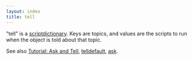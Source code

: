 ```yaml
---
layout: index
title: tell
---
```


"tell" is a [scriptdictionary](../types/scriptdictionary.html). Keys are topics, and values are the scripts to run when the object is told about that topic.

See also [Tutorial: Ask and Tell](../tutorial/more_things_to_do_with_objects.html#Ask_and_Tell), [telldefault](telldefault.html), [ask](ask.html).
